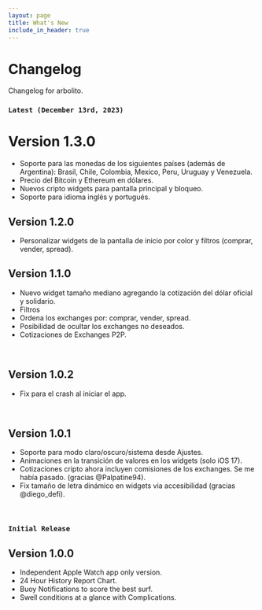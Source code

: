 ```yaml
---
layout: page
title: What's New
include_in_header: true
---
```


# Changelog
Changelog for arbolito.
<br>

### `Latest (December 13rd, 2023)`
# **Version 1.3.0**
- Soporte para las monedas de los siguientes países (además de Argentina): Brasil, Chile, Colombia, Mexico, Peru, Uruguay y Venezuela.
- Precio del Bitcoin y Ethereum en dólares. 
- Nuevos cripto widgets para pantalla principal y bloqueo.
- Soporte para idioma inglés y portugués.

## **Version 1.2.0**
- Personalizar widgets de la pantalla de inicio por color y filtros (comprar, vender, spread).

## **Version 1.1.0**
- Nuevo widget tamaño mediano agregando la cotización del dólar oficial y solidario.
- Filtros
- Ordena los exchanges por: comprar, vender, spread.
- Posibilidad de ocultar los exchanges no deseados.
- Cotizaciones de Exchanges P2P.
<br>

## **Version 1.0.2**
- Fix para el crash al iniciar el app.
<br>

## **Version 1.0.1**
- Soporte para modo claro/oscuro/sistema desde Ajustes.
- Animaciones en la transición de valores en los widgets (solo iOS 17).
- Cotizaciones cripto ahora incluyen comisiones de los exchanges. Se me había pasado. (gracias @Palpatine94).
- Fix tamaño de letra dinámico en widgets via accesibilidad (gracias @diego_defi).
<br>

### `Initial Release`
## **Version 1.0.0**
- Independent Apple Watch app only version.
- 24 Hour History Report Chart.
- Buoy Notifications to score the best surf.
- Swell conditions at a glance with Complications.
<br>

